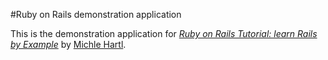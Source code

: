 #Ruby on Rails demonstration application 

This is the demonstration application for [*Ruby on Rails Tutorial: learn Rails by Example*](http://railstutorial.org) by [Michle Hartl](http://michaelhartl.com).